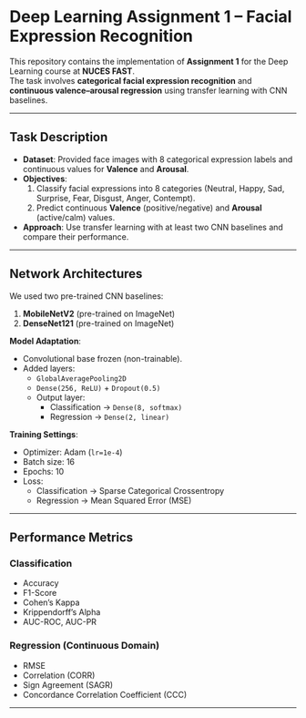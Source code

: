 # Deep Learning Assignment 1 – Facial Expression Recognition

This repository contains the implementation of **Assignment 1** for the Deep Learning course at **NUCES FAST**.  
The task involves **categorical facial expression recognition** and **continuous valence–arousal regression** using transfer learning with CNN baselines.

---

## Task Description
- **Dataset**: Provided face images with 8 categorical expression labels and continuous values for **Valence** and **Arousal**.  
- **Objectives**:
  1. Classify facial expressions into 8 categories (Neutral, Happy, Sad, Surprise, Fear, Disgust, Anger, Contempt).
  2. Predict continuous **Valence** (positive/negative) and **Arousal** (active/calm) values.  
- **Approach**: Use transfer learning with at least two CNN baselines and compare their performance.  

---

## Network Architectures
We used two pre-trained CNN baselines:
1. **MobileNetV2** (pre-trained on ImageNet)  
2. **DenseNet121** (pre-trained on ImageNet)  

**Model Adaptation**:
- Convolutional base frozen (non-trainable).  
- Added layers:
  - `GlobalAveragePooling2D`  
  - `Dense(256, ReLU)` + `Dropout(0.5)`  
  - Output layer:
    - Classification → `Dense(8, softmax)`  
    - Regression → `Dense(2, linear)`  

**Training Settings**:
- Optimizer: Adam (`lr=1e-4`)  
- Batch size: 16  
- Epochs: 10  
- Loss:
  - Classification → Sparse Categorical Crossentropy  
  - Regression → Mean Squared Error (MSE)  

---

## Performance Metrics

### Classification
- Accuracy  
- F1-Score  
- Cohen’s Kappa  
- Krippendorff’s Alpha  
- AUC-ROC, AUC-PR  

### Regression (Continuous Domain)
- RMSE  
- Correlation (CORR)  
- Sign Agreement (SAGR)  
- Concordance Correlation Coefficient (CCC)  

---

